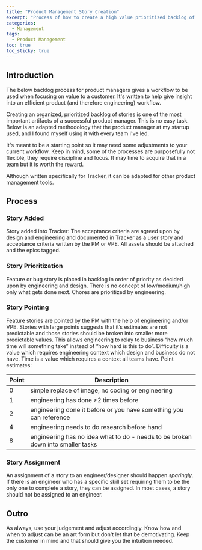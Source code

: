 ```yaml
---
title: "Product Management Story Creation" 
excerpt: "Process of how to create a high value prioritized backlog of understandable stories "
categories:
  - Management
tags:
  - Product Management
toc: true
toc_sticky: true
---
```

## Introduction
The below backlog process for product managers gives a workflow to be used when focusing on value to a customer. It's written to help give insight into an efficient product (and therefore engineering) workflow.

Creating an organized, prioritized backlog of stories is one of the most important artifacts of a successful product manager. This is no easy task. Below is an adapted methodology that the product manager at my startup used, and I found myself using it with every team I've led.

It's meant to be a starting point so it may need some adjustments to your current workflow. Keep in mind, some of the processes are purposefully not flexible, they require discipline and focus. It may time to acquire that in a team but it is worth the reward.

Although written specifically for Tracker, it can be adapted for other product management tools.

## Process
### Story Added
Story added into Tracker: The acceptance criteria are agreed upon by design and engineering and documented in Tracker as a user story and acceptance criteria written by the PM or VPE. All assets should be attached and the epics tagged.

### Story Prioritization
Feature or bug story is placed in backlog in order of priority as decided upon by engineering and design. There is no concept of low/medium/high only what gets done next. Chores are prioritized by engineering.

### Story Pointing
Feature stories are pointed by the PM with the help of engineering and/or VPE. Stories with large points suggests that it’s estimates are not predictable and those stories should be broken into smaller more predictable values. This allows engineering to relay to business “how much time will something take” instead of “how hard is this to do”. Difficulty is a value which requires engineering context which design and business do not have. Time is a value which requires a context all teams have. 
Point estimates:

Point|Description
---|----
0 | simple replace of image, no coding or engineering
1| engineering has done >2 times before
2|engineering done it before or you have something you can reference
4|engineering needs to do research before hand
8|engineering has no idea what to do - needs to be broken down into smaller tasks

### Story Assignment
An assignment of a story to an engineer/designer should happen *sparingly*. If there is an engineer who has a specific skill set requiring them to be the only one to complete a story, they can be assigned. In most cases, a story should not be assigned to an engineer.

## Outro
As always, use your judgement and adjust accordingly. Know how and when to adjust can be an art form but don't let that be demotivating. Keep the customer in mind and that should give you the intuition needed.